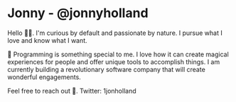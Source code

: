 # Jonny - @jonnyholland

Hello 👋🏻. I'm curious by default and passionate by nature. I pursue what I love and know what I want. 

👀 Programming is something special to me. I love how it can create magical experiences for people and offer unique tools to accomplish things. I am currently building a revolutionary software company that will create wonderful engagements. 

Feel free to reach out 📨. 
Twitter: 1jonholland
